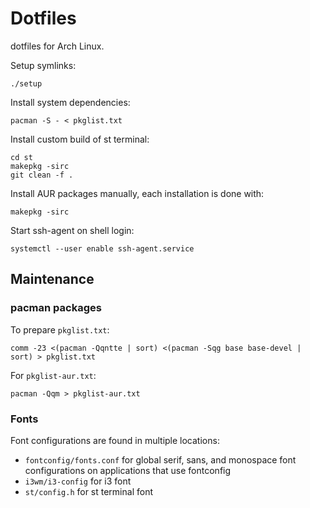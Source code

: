 # Dotfiles

dotfiles for Arch Linux.

Setup symlinks:

```
./setup
```

Install system dependencies:

```
pacman -S - < pkglist.txt
```

Install custom build of st terminal:

```
cd st
makepkg -sirc
git clean -f .
```

Install AUR packages manually, each installation is done with:

```
makepkg -sirc
```

Start ssh-agent on shell login:

```
systemctl --user enable ssh-agent.service
```

## Maintenance

### pacman packages

To prepare `pkglist.txt`:

```
comm -23 <(pacman -Qqntte | sort) <(pacman -Sqg base base-devel | sort) > pkglist.txt
```

For `pkglist-aur.txt`:

```
pacman -Qqm > pkglist-aur.txt
```

### Fonts

Font configurations are found in multiple locations:

 - `fontconfig/fonts.conf` for global serif, sans, and monospace font configurations on applications that use fontconfig
 - `i3wm/i3-config` for i3 font
 - `st/config.h` for st terminal font

